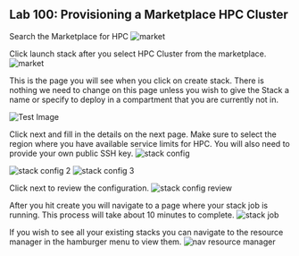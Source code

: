 ## Lab 100: Provisioning a Marketplace HPC Cluster

Search the Marketplace for HPC
![market](marketplace.png)

Click launch stack after you select HPC Cluster from the marketplace.
![market](marketplace_hpc.png)


This is the page you will see when you click on create stack. There is nothing we need to change on this page unless you wish to give the Stack a name or specify to deploy in a compartment that you are currently not in.

![Test Image](stack_p1.png)


Click next and fill in the details on the next page. Make sure to select the region where you have available service limits for HPC. You will also need to provide your own public SSH key.
![stack config](stack_p2_1.png)

![stack config 2](stack_p2_2.png)
![stack config 3](stack_p2_3.png)

Click next to review the configuration.
![stack config review](stack_p3.png)

After you hit create you will navigate to a page where your stack job is running. This process will take about 10 minutes to complete.
![stack job](stack_detail_provisioning.png)

If you wish to see all your existing stacks you can navigate to the resource manager in the hamburger menu to view them.
![nav resource manager](nav_resource_manager.png)
